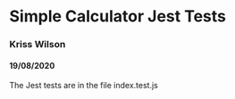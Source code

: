 # Simple Calculator Jest Tests

### Kriss Wilson

#### 19/08/2020

The Jest tests are in the file index.test.js
